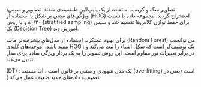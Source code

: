 \تصاویر سگ و گربه با استفاده از یک پایپ‌لاین طبقه‌بندی شدند. تصاویر و سپس ویژگی‌های مبتنی بر شکل با استفاده از (HOG) استخراج گردید. مجموعه داده با نسبت ۸۰/۲۰ و با روش (stratified sampling) برای حفظ توازن کلاس‌ها تقسیم شد و سپس یک  (Decision Tree) آموزش دید.

برای بهبود عملکرد، استفاده از مدل‌های پیشرفته‌تر مانند (Random Forest) می توانست مفید باشد. 
آموخته‌های کلیدی
HOG : یک توصیف‌گر  است که شکل اشیاء را  ثبت می‌کند و در برابر تغییرات نور مقاوم است. این روش تصویر را به یک بردار ویژگی ساده برای مدل تبدیل می‌کند.

 (DT) : یک مدل شهودی و مبتنی بر قانون است ، اما مستعد (overfitting) است (یعنی در تعمیم به داده‌های جدید ضعیف عمل می‌کند).